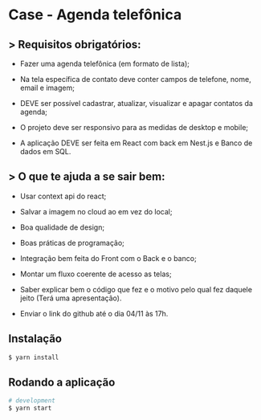 # Case - Agenda telefônica

## > Requisitos obrigatórios:
- Fazer uma agenda telefônica (em formato de lista);

- Na tela específica de contato deve conter campos de telefone, nome, email e imagem;

- DEVE ser possível cadastrar, atualizar, visualizar e apagar contatos da agenda;

- O projeto deve ser responsivo para as medidas de desktop e mobile;

- A aplicação DEVE ser feita em React com back em Nest.js e Banco de dados em SQL.



## > O que te ajuda a se sair bem:
- Usar context api do react; 

- Salvar a imagem no cloud ao em vez do local; 

- Boa qualidade de design;

- Boas práticas de programação;

- Integração bem feita do Front com o Back e o banco; 

- Montar um fluxo coerente de acesso as telas;

- Saber explicar bem o código que fez e o motivo pelo qual fez daquele jeito (Terá uma apresentação).


- Enviar o link do github até o dia 04/11 às 17h.

## Instalação

```bash
$ yarn install
```

## Rodando a aplicação

```bash
# development
$ yarn start
```
